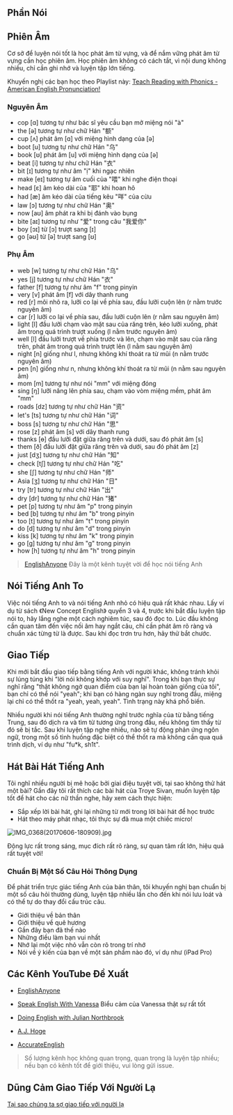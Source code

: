 ## Phần Nói

## Phiên Âm

Cơ sở để luyện nói tốt là học phát âm từ vựng, và để nắm vững phát âm từ vựng cần học phiên âm. Học phiên âm không có cách tắt, vì nội dung không nhiều, chỉ cần ghi nhớ và luyện tập lớn tiếng.

Khuyến nghị các bạn học theo Playlist này: [Teach Reading with Phonics - American English Pronunciation!](https://www.youtube.com/playlist?list=PL9BB1D7256440E08B)

### Nguyên Âm

- cop [ɑ] tương tự như bác sĩ yêu cầu bạn mở miệng nói "à"
- the [ə] tương tự như chữ Hán "额"
- cup [ʌ] phát âm [ɑ] với miệng hình dạng của [ə]
- boot [u] tương tự như chữ Hán "乌"
- book [ʊ] phát âm [u] với miệng hình dạng của [ə]
- beat [i] tương tự như chữ Hán "衣"
- bit [ɪ] tương tự như âm "ị" khi ngạc nhiên
- make [eɪ] tương tự âm cuối của "喂" khi nghe điện thoại
- head [ɛ] âm kéo dài của "耶" khi hoan hô
- had [æ] âm kéo dài của tiếng kêu "咩" của cừu
- law [ɔ] tương tự như chữ Hán "奥"
- now [aʊ] âm phát ra khi bị đánh vào bụng
- bite [aɪ] tương tự như "爱" trong câu "我爱你"
- boy [ɔɪ] từ [ɔ] trượt sang [ɪ]
- go [əʊ] từ [ə] trượt sang [ʊ]

### Phụ Âm

- web [w] tương tự như chữ Hán "乌"
- yes [j] tương tự như chữ Hán "衣"
- father [f] tương tự như âm "f" trong pinyin
- very [v] phát âm [f] với dây thanh rung
- red [r] môi nhô ra, lưỡi co lại về phía sau, đầu lưỡi cuộn lên (r nằm trước nguyên âm)
- car [r] lưỡi co lại về phía sau, đầu lưỡi cuộn lên (r nằm sau nguyên âm)
- light [l] đầu lưỡi chạm vào mặt sau của răng trên, kéo lưỡi xuống, phát âm trong quá trình trượt xuống (l nằm trước nguyên âm)
- well [l] đầu lưỡi trượt về phía trước và lên, chạm vào mặt sau của răng trên, phát âm trong quá trình trượt lên (l nằm sau nguyên âm)
- night [n] giống như l, nhưng không khí thoát ra từ mũi (n nằm trước nguyên âm)
- pen [n] giống như n, nhưng không khí thoát ra từ mũi (n nằm sau nguyên âm)
- mom [m] tương tự như nói "mm" với miệng đóng
- sing [ŋ] lưỡi nâng lên phía sau, chạm vào vòm miệng mềm, phát âm "mm"
- roads [dz] tương tự như chữ Hán "资"
- let's [ts] tương tự như chữ Hán "词"
- boss [s] tương tự như chữ Hán "思"
- rose [z] phát âm [s] với dây thanh rung
- thanks [ɵ] đầu lưỡi đặt giữa răng trên và dưới, sau đó phát âm [s]
- them [ð] đầu lưỡi đặt giữa răng trên và dưới, sau đó phát âm [z]
- just [dʒ] tương tự như chữ Hán "知"
- check [tʃ] tương tự như chữ Hán "吃"
- she [ʃ] tương tự như chữ Hán "师"
- Asia [ʒ] tương tự như chữ Hán "日"
- try [tr] tương tự như chữ Hán "出"
- dry [dr] tương tự như chữ Hán "猪"
- pet [p] tương tự như âm "p" trong pinyin
- bed [b] tương tự như âm "b" trong pinyin
- too [t] tương tự như âm "t" trong pinyin
- do [d] tương tự như âm "d" trong pinyin
- kiss [k] tương tự như âm "k" trong pinyin
- go [g] tương tự như âm "g" trong pinyin
- how [h] tương tự như âm "h" trong pinyin

> [EnglishAnyone](https://www.youtube.com/user/EnglishAnyone) Đây là một kênh tuyệt vời để học nói tiếng Anh

## Nói Tiếng Anh To

Việc nói tiếng Anh to và nói tiếng Anh nhỏ có hiệu quả rất khác nhau. Lấy ví dụ từ sách 《New Concept English》 quyển 3 và 4, trước khi bắt đầu luyện tập nói to, hãy lắng nghe một cách nghiêm túc, sau đó đọc to. Lúc đầu không cần quan tâm đến việc nối âm hay ngắt câu, chỉ cần phát âm rõ ràng và chuẩn xác từng từ là được. Sau khi đọc trơn tru hơn, hãy thử bắt chước.

## Giao Tiếp

Khi mới bắt đầu giao tiếp bằng tiếng Anh với người khác, không tránh khỏi sự lúng túng khi "lời nói không khớp với suy nghĩ". Trong khi bạn thực sự nghĩ rằng "thật không ngờ quan điểm của bạn lại hoàn toàn giống của tôi", bạn chỉ có thể nói "yeah"; khi bạn có hàng ngàn suy nghĩ trong đầu, miệng lại chỉ có thể thốt ra "yeah, yeah, yeah". Tình trạng này khá phổ biến.

Nhiều người khi nói tiếng Anh thường nghĩ trước nghĩa của từ bằng tiếng Trung, sau đó dịch ra và tìm từ tương ứng trong đầu, nếu không tìm thấy từ đó sẽ bị tắc. Sau khi luyện tập nghe nhiều, não sẽ tự động phản ứng ngôn ngữ, trong một số tình huống đặc biệt có thể thốt ra mà không cần qua quá trình dịch, ví dụ như "fu\*k, sh1t".

## Hát Bài Hát Tiếng Anh

Tôi nghĩ nhiều người bị mê hoặc bởi giai điệu tuyệt vời, tại sao không thử hát một bài? Gần đây tôi rất thích các bài hát của Troye Sivan, muốn luyện tập tốt để hát cho các nữ thần nghe, hãy xem cách thực hiện:

- Sắp xếp lời bài hát, ghi lại những từ mới trong lời bài hát để học trước
- Hát theo máy phát nhạc, tôi thực sự đã mua một chiếc micro!

![IMG_0368(20170606-180909).jpg](https://ooo.0o0.ooo/2017/06/06/593680100d26d.jpg)

Động lực rất trong sáng, mục đích rất rõ ràng, sự quan tâm rất lớn, hiệu quả rất tuyệt vời!

### Chuẩn Bị Một Số Câu Hỏi Thông Dụng

Để phát triển trực giác tiếng Anh của bản thân, tôi khuyến nghị bạn chuẩn bị một số câu hỏi thường dùng, luyện tập nhiều lần cho đến khi nói lưu loát và có thể tự do thay đổi cấu trúc câu.

- Giới thiệu về bản thân
- Giới thiệu về quê hương
- Gần đây bạn đã thế nào
- Những điều làm bạn vui nhất
- Nhớ lại một việc nhỏ vẫn còn rõ trong trí nhớ
- Nói về ý kiến của bạn về một sản phẩm nào đó, ví dụ như (iPad Pro)

## Các Kênh YouTube Đề Xuất

- [EnglishAnyone](https://www.youtube.com/user/EnglishAnyone)

- [Speak English With Vanessa](https://www.youtube.com/user/theteachervanessa) Biểu cảm của Vanessa thật sự rất tốt

- [Doing English with Julian Northbrook](https://www.youtube.com/user/doingenglishDOTcom)

- [A.J. Hoge](https://www.youtube.com/c/AJHogeEffortlessEnglish)

- [AccurateEnglish](https://www.youtube.com/channel/UCMTcsanYhBtOb096XegDZQA)

> Số lượng kênh học không quan trọng, quan trọng là luyện tập nhiều; nếu bạn có kênh tốt để giới thiệu, vui lòng gửi issue.

## Dũng Cảm Giao Tiếp Với Người Lạ

[Tại sao chúng ta sợ giao tiếp với người lạ](https://github.com/byoungd/me/blob/main/blog/3.why-we-are-afraid-to-communicate-with-strangers.md)
